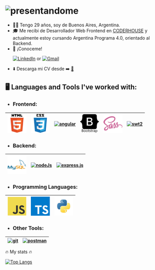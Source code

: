 <h1 href="https://git.io/typing-svg"><img src="https://readme-typing-svg.demolab.com?font=Fira+Code&weight=600&size=60&pause=1000&center=true&vCenter=true&random=false&width=1000&height=100&lines=%C2%A1Hola!+Yo+soy+Fernando;Web+Developer;De+Argentina;%23OpenToWork" alt="presentandome" /></h1>




- 👨‍💻 Tengo 29 años, soy de Buenos Aires, Argentina. 
- 🎓 Me recibi de Desarrollador Web Frontend en [CODERHOUSE](https://www.dropbox.com/s/8s4j63k6o3f1vj8/certificado-Desarrollador%20Frontend.png?dl=0) y actualmente estoy cursando Argentina Programa 4.0, orientado al Backend.
- 💼 ¡Conoceme! <p textalign="center">[<img src="https://img.shields.io/badge/LinkedIn-blue?style=for-the-badge&logo=linkedin&logoColor=white" alt="LinkedIn">](https://www.linkedin.com/in/fertamo/) or [<img src="https://img.shields.io/badge/Gmail-D14836?style=for-the-badge&logo=gmail&logoColor=white)" alt="Gmail">](mailto:fertamone94@gmail.com)</p>
- ⬇️ Descarga mi CV desde :arrow_right:  [:briefcase:](https://www.dropbox.com/s/sey3xz5mchpfk4a/CV%20PROGRAMADOR%20-EN.pdf?dl=0)


## 🖥️ Languages and Tools I've worked with:

- <h3>Frontend:</h3>

| [<img src="https://raw.githubusercontent.com/devicons/devicon/master/icons/html5/html5-original-wordmark.svg" alt="html5" width="60" height="60">](https://www.w3.org/html/) | [<img src="https://raw.githubusercontent.com/devicons/devicon/master/icons/css3/css3-original-wordmark.svg" alt="css3" width="60" height="60">](https://www.w3schools.com/css/) | [<img src="https://angular.io/assets/images/logos/angular/angular.svg" alt="angular" width="60" height="60">](https://angular.io) | [<img src="https://raw.githubusercontent.com/devicons/devicon/master/icons/bootstrap/bootstrap-plain-wordmark.svg" alt="bootstrap" width="60" height="60">](https://getbootstrap.com)| [<img src="https://raw.githubusercontent.com/github/explore/80688e429a7d4ef2fca1e82350fe8e3517d3494d/topics/sass/sass.png" alt="sass" width="60" height="60">](https://sass-lang.com/)| [<img src="https://raw.githubusercontent.com/sweetalert2/sweetalert2/main/assets/swal2-logo.png" alt="swt2" width="80" height="60">](https://sweetalert2.github.io/)
|---|---|---|---|---|---|

- <h3>Backend:</h3>

| [<img src="https://raw.githubusercontent.com/devicons/devicon/master/icons/mysql/mysql-original-wordmark.svg" alt="mysql" width="60" height="60">](https://www.mysql.com/) | [<img src="https://www.svgrepo.com/show/376337/node-js.svg" alt="nodeJs" width="60" height="60">](https://nodejs.org/en/) | [<img src= "https://w7.pngwing.com/pngs/212/722/png-transparent-web-development-express-js-javascript-software-framework-laravel-world-wide-web-purple-blue-text.png" alt="express.js" width="60" hight="60">](https://expressjs.com/es/4x/api.html)
|---|---|---|

- <h3>Programming Languages:</h3>

| [<img src="https://raw.githubusercontent.com/devicons/devicon/master/icons/javascript/javascript-original.svg" alt="javascript" width="60" height="60">](https://www.w3schools.com/js/) | [<img src="https://raw.githubusercontent.com/github/explore/80688e429a7d4ef2fca1e82350fe8e3517d3494d/topics/typescript/typescript.png" alt="typescript" width="60">](https://www.typescriptlang.org/) | [<img src="https://raw.githubusercontent.com/github/explore/80688e429a7d4ef2fca1e82350fe8e3517d3494d/topics/python/python.png" alt="python" width="60" height="60">](https://www.python.org/) 
|---|---|---|

- <h3>Other Tools:</h3>

| [<img src="https://www.vectorlogo.zone/logos/git-scm/git-scm-icon.svg" alt="git" width="60" height="60">](https://git-scm.com/) | [<img src="https://www.svgrepo.com/show/354202/postman-icon.svg" alt="postman" width="60" height="60">](https://www.postman.com/home)
|---|---|

🔥 My stats 🔥

[![Top Langs](https://github-readme-stats.vercel.app/api/top-langs/?username=TamoFer&layout=compact)](https://github.com/anuraghazra/github-readme-stats)



